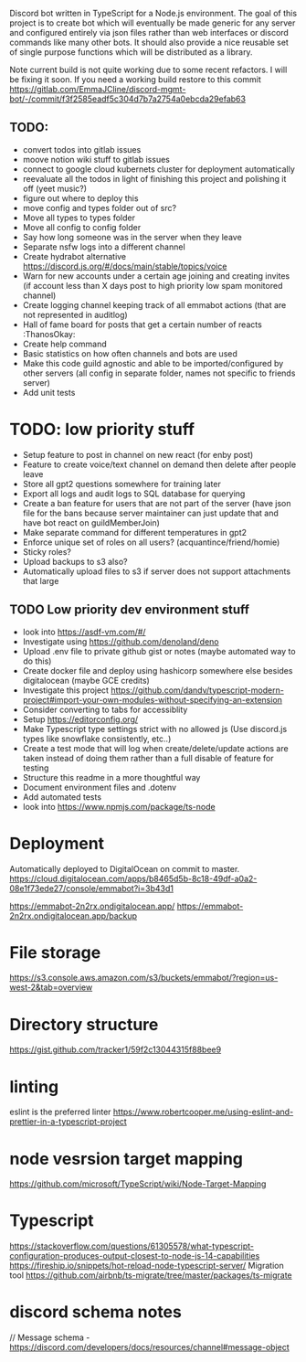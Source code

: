 Discord bot written in TypeScript for a Node.js environment. The goal of this project is to create bot which will eventually be made generic for any server and configured entirely via json files rather than web interfaces or discord commands like many other bots. It should also provide a nice reusable set of single purpose functions which will be distributed as a library.

Note current build is not quite working due to some recent refactors. I will be fixing it soon. If you need a working build restore to this commit https://gitlab.com/EmmaJCline/discord-mgmt-bot/-/commit/f3f2585eadf5c304d7b7a2754a0ebcda29efab63

## TODO:

- convert todos into gitlab issues
- moove notion wiki stuff to gitlab issues
- connect to google cloud kubernets cluster for deployment automatically 
- reevaluate all the todos in light of finishing this project and polishing it off (yeet music?)
- figure out where to deploy this
- move config and types folder out of src?
- Move all types to types folder
- Move all config to config folder
- Say how long someone was in the server when they leave
- Separate nsfw logs into a different channel
- Create hydrabot alternative https://discord.js.org/#/docs/main/stable/topics/voice
- Warn for new accounts under a certain age joining and creating invites (if account less than X days post to high priority low spam monitored channel)
- Create logging channel keeping track of all emmabot actions (that are not represented in auditlog)
- Hall of fame board for posts that get a certain number of reacts :ThanosOkay:
- Create help command
- Basic statistics on how often channels and bots are used
- Make this code guild agnostic and able to be imported/configured by other servers (all config in separate folder, names not specific to friends server)
- Add unit tests

# TODO: low priority stuff

- Setup feature to post in channel on new react (for enby post)
- Feature to create voice/text channel on demand then delete after people leave
- Store all gpt2 questions somewhere for training later
- Export all logs and audit logs to SQL database for querying
- Create a ban feature for users that are not part of the server (have json file for the bans because server maintainer can just update that and have bot react on guildMemberJoin)
- Make separate command for different temperatures in gpt2
- Enforce unique set of roles on all users? (acquantince/friend/homie)
- Sticky roles?
- Upload backups to s3 also?
- Automatically upload files to s3 if server does not support attachments that large

## TODO Low priority dev environment stuff

- look into https://asdf-vm.com/#/
- Investigate using https://github.com/denoland/deno
- Upload .env file to private github gist or notes (maybe automated way to do this)
- Create docker file and deploy using hashicorp somewhere else besides digitalocean (maybe GCE credits)
- Investigate this project https://github.com/dandv/typescript-modern-project#import-your-own-modules-without-specifying-an-extension
- Consider converting to tabs for accessiblity
- Setup https://editorconfig.org/
- Make Typescript type settings strict with no allowed js (Use discord.js types like snowflake consistently, etc..)
- Create a test mode that will log when create/delete/update actions are taken instead of doing them rather than a full disable of feature for testing
- Structure this readme in a more thoughtful way
- Document environment files and .dotenv
- Add automated tests
- look into https://www.npmjs.com/package/ts-node

# Deployment

Automatically deployed to DigitalOcean on commit to master. https://cloud.digitalocean.com/apps/b8465d5b-8c18-49df-a0a2-08e1f73ede27/console/emmabot?i=3b43d1

https://emmabot-2n2rx.ondigitalocean.app/
https://emmabot-2n2rx.ondigitalocean.app/backup

# File storage

https://s3.console.aws.amazon.com/s3/buckets/emmabot/?region=us-west-2&tab=overview

# Directory structure

https://gist.github.com/tracker1/59f2c13044315f88bee9

# linting

eslint is the preferred linter https://www.robertcooper.me/using-eslint-and-prettier-in-a-typescript-project

# node vesrsion target mapping

https://github.com/microsoft/TypeScript/wiki/Node-Target-Mapping

# Typescript

https://stackoverflow.com/questions/61305578/what-typescript-configuration-produces-output-closest-to-node-js-14-capabilities
https://fireship.io/snippets/hot-reload-node-typescript-server/
Migration tool https://github.com/airbnb/ts-migrate/tree/master/packages/ts-migrate

# discord schema notes

// Message schema - https://discord.com/developers/docs/resources/channel#message-object
